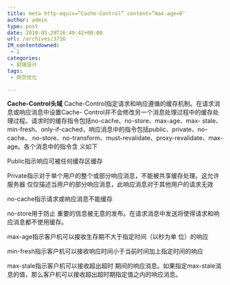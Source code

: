 ```yaml
---
title: meta http-equiv=”Cache-Control” content=”max-age=0″
author: admin
type: post
date: 2010-05-29T16:49:42+00:00
url: /archives/3716
IM_contentdowned:
 - 1
categories:
 - 前端设计
tags:
 - 网页优化

---
```

**Cache-Control头域**
Cache-Control指定请求和响应遵循的缓存机制。在请求消息或响应消息中设置Cache- Control并不会修改另一个消息处理过程中的缓存处理过程。请求时的缓存指令包括no-cache、no-store、max-age、max- stale、min-fresh、only-if-cached，响应消息中的指令包括public、private、no-cache、 no-store、no-transform、must-revalidate、proxy-revalidate、max-age。各个消息中的指令含 义如下

Public指示响应可被任何缓存区缓存

Private指示对于单个用户的整个或部分响应消息，不能被共享缓存处理。这允许服务器 仅仅描述当用户的部分响应消息，此响应消息对于其他用户的请求无效

no-cache指示请求或响应消息不能缓存

no-store用于防止 重要的信息被无意的发布。在请求消息中发送将使得请求和响应消息都不使用缓存。

max-age指示客户机可以接收生存期不大于指定时间（以秒为单 位）的响应

min-fresh指示客户机可以接收响应时间小于当前时间加上指定时间的响应

max-stale指示客户机可以接收超出超时 期间的响应消息。如果指定max-stale消息的值，那么客户机可以接收超出超时期指定值之内的响应消息。
